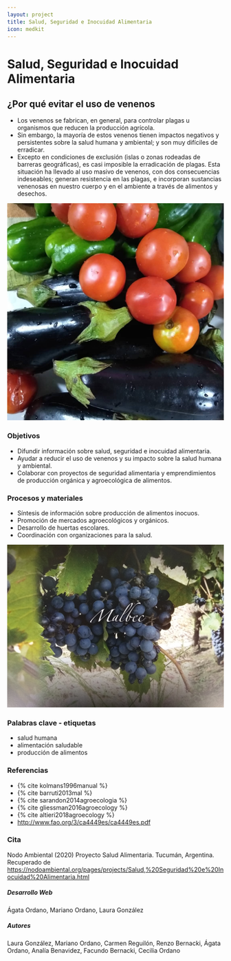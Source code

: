 ```yaml
---
layout: project
title: Salud, Seguridad e Inocuidad Alimentaria
icon: medkit
---
```


# Salud, Seguridad e Inocuidad Alimentaria

## ¿Por qué evitar el uso de venenos

- Los venenos se fabrican, en general, para controlar plagas u organismos que reducen la producción agrícola.
- Sin embargo, la mayoría de estos venenos tienen impactos negativos y persistentes sobre la salud humana y ambiental; y son muy difíciles de erradicar.
- Excepto en condiciones de exclusión (islas o zonas rodeadas de barreras geográficas), es casi imposible la erradicación de plagas. Esta situación ha llevado al uso masivo de venenos, con dos consecuencias indeseables; generan resistencia en las plagas, e incorporan sustancias venenosas en nuestro cuerpo y en el ambiente a través de alimentos y desechos.

![verdura](/assets/images/projects/verdura.jpg)

### Objetivos

- Difundir información sobre salud, seguridad e inocuidad alimentaria.
- Ayudar a reducir el uso de venenos y su impacto sobre la salud humana y ambiental.
- Colaborar con proyectos de seguridad alimentaria y emprendimientos de producción orgánica y agroecológica de alimentos.

### Procesos y materiales

- Síntesis de información sobre producción de alimentos inocuos.
- Promoción de mercados agroecológicos y orgánicos.
- Desarrollo de huertas escolares.
- Coordinación con organizaciones para la salud.

![malbec](/assets/images/projects/malbec.jpg)

### Palabras clave - etiquetas

- salud humana
- alimentación saludable
- producción de alimentos

### Referencias

+ {% cite kolmans1996manual %}
+ {% cite barruti2013mal %}
+ {% cite sarandon2014agroecologia %}
+ {% cite gliessman2016agroecology %}
+ {% cite altieri2018agroecology %}
+ <http://www.fao.org/3/ca4449es/ca4449es.pdf>

### Cita

Nodo Ambiental (2020) Proyecto Salud Alimentaria. Tucumán, Argentina. Recuperado de <https://nodoambiental.org/pages/projects/Salud,%20Seguridad%20e%20Inocuidad%20Alimentaria.html>

##### Desarrollo Web

Ágata Ordano, Mariano Ordano, Laura González

##### Autores

Laura González, Mariano Ordano, Carmen Reguilón, Renzo Bernacki, Ágata Ordano, Analía Benavidez, Facundo Bernacki, Cecilia Ordano
